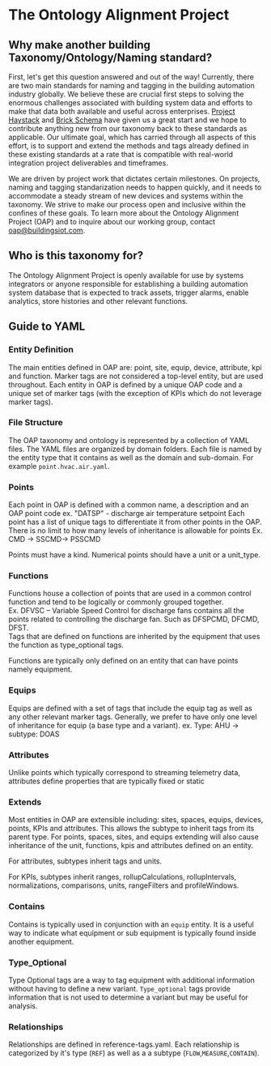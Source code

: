 # The Ontology Alignment Project

## Why make another building Taxonomy/Ontology/Naming standard?

First, let's get this question answered and out of the way! Currently, there are two main standards for naming and tagging in the building automation industry globally. We believe these are crucial first steps to solving the enormous challenges associated with building system data and efforts to make that data both available and useful across enterprises. [Project Haystack](https://project-haystack.dev/) and [Brick Schema](https://brickschema.org/) have given us a great start and we hope to contribute anything new from our taxonomy back to these standards as applicable. Our ultimate goal, which has carried through all aspects of this effort, is to support and extend the methods and tags already defined in these existing standards at a rate that is compatible with real-world integration project deliverables and timeframes.

We are driven by project work that dictates certain milestones. On projects, naming and tagging standarization needs to happen quickly, and it needs to accommodate a steady stream of new devices and systems within the taxonomy. We strive to make our process open and inclusive within the confines of these goals. To learn more about the Ontology Alignment Project (OAP) and to inquire about our working group, contact oap@buildingsiot.com.

## Who is this taxonomy for?

The Ontology Alignment Project is openly available for use by systems integrators or anyone responsible for establishing a building automation system database that is expected to track assets, trigger alarms, enable analytics, store histories and other relevant functions.

## Guide to YAML

### Entity Definition
The main entities defined in OAP are: point, site, equip, device, attribute, kpi and function. Marker tags are not considered a top-level entity, but are used throughout. Each entity in OAP is defined by a unique OAP code and a unique set of marker tags (with the exception of KPIs which do not leverage marker tags). 

### File Structure 
The OAP taxonomy and ontology is represented by a collection of YAML files. The YAML files are organized by domain folders. Each file is named by the entity type that it contains as well as the domain and sub-domain. For example `point.hvac.air.yaml`.


### Points 

Each point in OAP is defined with a common name, a description and an OAP point code ex. "DATSP" - discharge air temperature setpoint Each point has a list of unique tags to differentiate it from other points in the OAP.  There is no limit to how many levels of inheritance is allowable for points 
Ex. CMD -> SSCMD-> PSSCMD 

Points must have a kind. 
Numerical points should have a unit or a unit_type.

### Functions 

Functions house a collection of points that are used in a common control function and tend to be logically or commonly grouped together.  
Ex. DFVSC – Variable Speed Control for discharge fans contains all the points related to controlling the discharge fan. Such as DFSPCMD, DFCMD, DFST.  
Tags that are defined on functions are inherited by the equipment that uses the function as type_optional tags.

Functions are typically only defined on an entity that can have points namely equipment.


### Equips 

Equips are defined with a set of tags that include the equip tag as well as any other relevant marker tags.  Generally, we prefer to have only one level of inheritance for equip (a base type and a variant).
ex. Type: AHU -> subtype: DOAS


### Attributes 

Unlike points which typically correspond to streaming telemetry data, attributes define properties that are typically fixed or static

### Extends 

Most entities in OAP are extensible including: sites, spaces, equips, devices, points, KPIs and attributes. This allows the subtype to inherit tags from its parent type. For points, spaces, sites, and equips extending will also cause inheritance of the unit, functions, kpis and attributes defined on an entity. 

For attributes, subtypes inherit tags and units.

 For KPIs, subtypes inherit ranges, rollupCalculations, rollupIntervals, normalizations, comparisons, units, rangeFilters and profileWindows. 

### Contains 

Contains is typically used in conjunction with an `equip` entity. It is a useful way to indicate what equipment or sub equipment is typically found inside another equipment.  

### Type_Optional  

Type Optional tags are a way to tag equipment with additional information without having to define a new variant. `Type_optional` tags provide information that is not used to determine a variant but may be useful for analysis.


### Relationships

Relationships are defined in reference-tags.yaml. Each relationship is categorized by it's type (`REF`) as well as a a subtype (`FLOW`,`MEASURE`,`CONTAIN`). 
